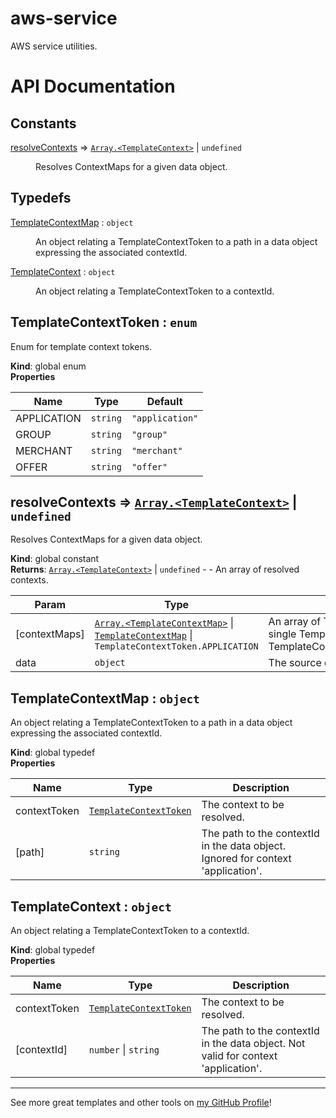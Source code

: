 # aws-service

AWS service utilities.

# API Documentation

## Constants

<dl>
<dt><a href="#resolveContexts">resolveContexts</a> ⇒ <code><a href="#TemplateContext">Array.&lt;TemplateContext&gt;</a></code> | <code>undefined</code></dt>
<dd><p>Resolves ContextMaps for a given data object.</p>
</dd>
</dl>

## Typedefs

<dl>
<dt><a href="#TemplateContextMap">TemplateContextMap</a> : <code>object</code></dt>
<dd><p>An object relating a TemplateContextToken to a path in a data object expressing the associated contextId.</p>
</dd>
<dt><a href="#TemplateContext">TemplateContext</a> : <code>object</code></dt>
<dd><p>An object relating a TemplateContextToken to a contextId.</p>
</dd>
</dl>

<a name="TemplateContextToken"></a>

## TemplateContextToken : <code>enum</code>
Enum for template context tokens.

**Kind**: global enum  
**Properties**

| Name | Type | Default |
| --- | --- | --- |
| APPLICATION | <code>string</code> | <code>&quot;application&quot;</code> | 
| GROUP | <code>string</code> | <code>&quot;group&quot;</code> | 
| MERCHANT | <code>string</code> | <code>&quot;merchant&quot;</code> | 
| OFFER | <code>string</code> | <code>&quot;offer&quot;</code> | 

<a name="resolveContexts"></a>

## resolveContexts ⇒ [<code>Array.&lt;TemplateContext&gt;</code>](#TemplateContext) \| <code>undefined</code>
Resolves ContextMaps for a given data object.

**Kind**: global constant  
**Returns**: [<code>Array.&lt;TemplateContext&gt;</code>](#TemplateContext) \| <code>undefined</code> - - An array of resolved contexts.  

| Param | Type | Description |
| --- | --- | --- |
| [contextMaps] | [<code>Array.&lt;TemplateContextMap&gt;</code>](#TemplateContextMap) \| [<code>TemplateContextMap</code>](#TemplateContextMap) \| <code>TemplateContextToken.APPLICATION</code> | An array of TemplateContextMaps, a single TemplateContextMap, or TemplateContextToken.APPLICATION. |
| data | <code>object</code> | The source data object. |

<a name="TemplateContextMap"></a>

## TemplateContextMap : <code>object</code>
An object relating a TemplateContextToken to a path in a data object expressing the associated contextId.

**Kind**: global typedef  
**Properties**

| Name | Type | Description |
| --- | --- | --- |
| contextToken | [<code>TemplateContextToken</code>](#TemplateContextToken) | The context to be resolved. |
| [path] | <code>string</code> | The path to the contextId in the data object. Ignored for context 'application'. |

<a name="TemplateContext"></a>

## TemplateContext : <code>object</code>
An object relating a TemplateContextToken to a contextId.

**Kind**: global typedef  
**Properties**

| Name | Type | Description |
| --- | --- | --- |
| contextToken | [<code>TemplateContextToken</code>](#TemplateContextToken) | The context to be resolved. |
| [contextId] | <code>number</code> \| <code>string</code> | The path to the contextId in the data object. Not valid for context 'application'. |


---

See more great templates and other tools on
[my GitHub Profile](https://github.com/karmaniverous)!
